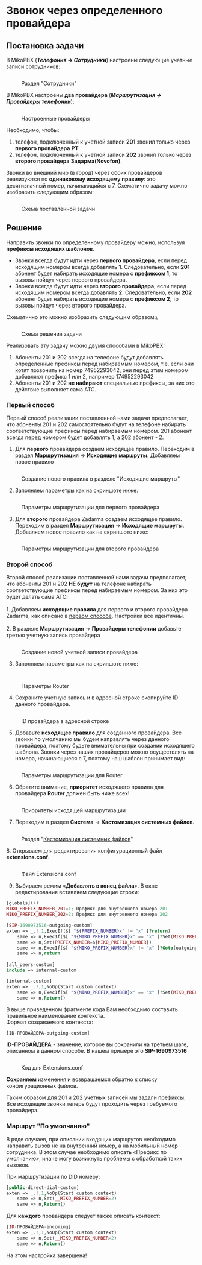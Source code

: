 # Звонок через определенного провайдера

## Постановка задачи <a href="#postanovka_zadachi" id="postanovka_zadachi"></a>

В MikoPBX (_**Телефония → Сотрудники**_) настроены следующие учетные записи сотрудников:

<figure><img src="../../.gitbook/assets/extensions (1) (1) (1).png" alt=""><figcaption><p>Раздел "Сотрудники"</p></figcaption></figure>

В MikoPBX настроены **два провайдера** (_**Маршрутизация → Провайдеры телефонии**_):

<figure><img src="../../.gitbook/assets/providers (1) (1).png" alt=""><figcaption><p>Настроенные провайдеры</p></figcaption></figure>

Необходимо, чтобы:

1. телефон, подключенный к учетной записи **201** звонил только через **первого провайдера** **РТ**
2. телефон, подключенный к учетной записи **202** звонил только через **второго провайдера** **Задарма(Novofon)**.

Звонки во внешний мир (в город) через обоих провайдеров реализуются по **одинаковому исходящему правилу**: это десятизначный номер, начинающийся с 7. Схематично задачу можно изобразить следующим образом:

<figure><img src="../../.gitbook/assets/image (1).png" alt=""><figcaption><p>Схема поставленной задачи</p></figcaption></figure>

## Решение <a href="#reshenie" id="reshenie"></a>

Направить звонки по определенному провайдеру можно, используя **префиксы исходящих шаблонов**.

* Звонки всегда будут идти через **первого провайдера**, если перед исходящим номером всегда добавлять **1**. Следовательно, если **201** абонент будет набирать исходящие номера с **префиксом 1**, то вызовы пойдут через первого провайдера.
* Звонки всегда будут идти через **второго провайдера**, если перед исходящим номером всегда добавлять **2**. Следовательно, если **202** абонент будет набирать исходящие номера с **префиксом 2**, то вызовы пойдут через второго провайдера.

Схематично это можно изобразить следующим образом:\


<figure><img src="../../.gitbook/assets/image (1) (1).png" alt=""><figcaption><p>Схема решения задачи</p></figcaption></figure>

Реализовать эту задачу можно двумя способами в MikoPBX:

1. Абоненты 201 и 202 всегда на телефоне будут добавлять определенные префиксы перед набираемым номером, т.е. если они хотят позвонить на номер 74952293042, они перед этим номером добавляют префикс 1 или 2, например 174952293042
2. Абоненты 201 и 202 **не набирают** специальные префиксы, за них это действие выполняет сама АТС.

### Первый способ <a href="#pervyj_sposob" id="pervyj_sposob"></a>

Первый способ реализации поставленной нами задачи предполагает, что абоненты 201 и 202 самостоятельно будут на телефоне набирать соответствующие префиксы перед набираемым номером. 201 абонент всегда перед номером будет добавлять 1, а 202 абонент - 2.

1. Для **первого** провайдера создаем исходящее правило. Переходим в раздел **Маршрутизация** → **Исходящие маршруты**. Добавляем новое правило

<figure><img src="../../.gitbook/assets/newRule1.png" alt=""><figcaption><p>Создание нового правила в разделе "Исходящие маршруты"</p></figcaption></figure>

2. Заполняем параметры как на скриншоте ниже:

<figure><img src="../../.gitbook/assets/ParametrsRT.png" alt=""><figcaption><p>Параметры маршрутизации для первого провайдера </p></figcaption></figure>

3. Для **второго** провайдера Zadarma создаем исходящее правило. Переходим в раздел **Маршрутизация** → **Исходящие маршруты**. Добавляем новое правило как на скриншоте ниже:&#x20;

<figure><img src="../../.gitbook/assets/ParametrsZadarma.png" alt=""><figcaption><p>Параметры маршрутизации для второго провайдера</p></figcaption></figure>

### Второй способ

Второй способ реализации поставленной нами задачи предполагает, что абоненты 201 и 202 **НЕ будут** на телефоне набирать соответствующие префиксы перед набираемым номером. За них это будет делать сама АТС!\
\
1\. Добавляем **исходящие правила** для первого и второго провайдера Zadarma, как описано в [первом способе](zvonok-cherez-opredelennogo-provaidera.md#pervyj\_sposob). Настройки все идентичны.\
\
2\. В разделе **Маршрутизация** → **Провайдеры телефонии** добавьте третью учетную запись провайдера

<figure><img src="../../.gitbook/assets/newProvider (1).png" alt=""><figcaption><p>Создание новой учетной записи провайдера</p></figcaption></figure>

3. Заполняем параметры как на скриншоте ниже:

<figure><img src="../../.gitbook/assets/parametrsRouter1.png" alt=""><figcaption></figcaption></figure>

<figure><img src="../../.gitbook/assets/parametrsRouter2.png" alt=""><figcaption><p>Параметры Router</p></figcaption></figure>

4. Сохраните учетную запись и в адресной строке скопируйте ID данного провайдера.

<figure><img src="../../.gitbook/assets/RouterID.png" alt=""><figcaption><p>ID провайдера в адресной строке</p></figcaption></figure>

5. Добавьте **исходящее правило** для созданного провайдера. Все звонки по умолчанию мы будем направлять через данного провайдера, поэтому будьте внимательны при создании исходящего шаблона. Звонки через наших провайдеров можно осуществлять на номера, начинающиеся с 7, поэтому наш шаблон принимает вид:

<figure><img src="../../.gitbook/assets/ParametrsRouter3.png" alt=""><figcaption><p>Параметры маршрутизации для Router</p></figcaption></figure>

6. Обратите внимание, **приоритет** исходящего правила для провайдера **Router** должен быть ниже всех!

<figure><img src="../../.gitbook/assets/Priority.png" alt=""><figcaption><p>Приоритеты исходящей маршрутизации</p></figcaption></figure>

7. Переходим в раздел **Система** → **Кастомизация системных файлов**.

<figure><img src="../../.gitbook/assets/CustomizationSystemFiles.png" alt=""><figcaption><p>Раздел "<a href="../../manual/system/custom-files.md">Кастомизация системных файлов</a>"</p></figcaption></figure>

&#x20;8\. Открываем для редактирования конфигурационный файл **extensions.conf**.

<figure><img src="../../.gitbook/assets/extensionsConf (1).png" alt=""><figcaption><p>Файл Extensions.conf</p></figcaption></figure>

9. Выбираем режим «**Добавлять в конец файла**». В окне редактирования вставляем следующие строки:&#x20;

```php
[globals](+)
MIKO_PREFIX_NUMBER_201=1; Префикс для внутреннего номера 201
MIKO_PREFIX_NUMBER_202=2; Префикс для внутреннего номера 202

[SIP-1690973516-outgoing-custom]
exten => _.!,1,ExecIf($[ "${PREFIX_NUMBER}x" != "x" ]?return)
    same => n,ExecIf($[ "${MIKO_PREFIX_NUMBER}x" == "x" ]?Set(MIKO_PREFIX_NUMBER=${MIKO_PREFIX_NUMBER_${CHANNEL(peername)}}))
    same => n,Set(PREFIX_NUMBER=${MIKO_PREFIX_NUMBER})
    same => n,ExecIf($[ "${MIKO_PREFIX_NUMBER}x" != "x" ]?Goto(outgoing,${MIKO_PREFIX_NUMBER}${EXTEN},4))
    same => n,return
    
[all_peers-custom]
include => internal-custom

[internal-custom]
exten => _.!,1,NoOp(Start custom context)
    same => n,ExecIf($[ "${MIKO_PREFIX_NUMBER}x" == "x" ]?Set(MIKO_PREFIX_NUMBER=${MIKO_PREFIX_NUMBER_${FROM_PEER}}))
    same => n,Return()
```

В выше приведенном фрагменте кода Вам необходимо составить правильное наименование контекста.\
Формат создаваемого контекста:

```
[ID-ПРОВАЙДЕРА-outgoing-custom]
```

**ID-ПРОВАЙДЕРА** - значение, которое вы сохранили на третьем шаге, описанном в данном способе. В нашем примере это **SIP-1690973516**

<figure><img src="../../.gitbook/assets/CodeInExtensions.png" alt=""><figcaption><p>Код для Extensions.conf</p></figcaption></figure>

**Сохраняем** изменения и возвращаемся обратно к списку конфигурационных файлов.

Таким образом для 201 и 202 учетных записей мы задали префиксы. Все исходящие звонки теперь будут проходить через требуемого провайдера.

### Маршрут "По умолчанию" <a href="#marshrut_po_umolchaniju" id="marshrut_po_umolchaniju"></a>

В ряде случаев, при описании входящих маршрутов необходимо направить вызов не на внутренний номер, а на мобильный номер сотрудника. В этом случае необходимо описать «Префикс по умолчанию», иначе могу возникнуть проблемы с обработкой таких вызовов.

При маршрутизации по DID номеру:

```php
[public-direct-dial-custom]
exten => _.!,1,NoOp(Start custom context)
    same => n,Set(__MIKO_PREFIX_NUMBER=2)
    same => n,Return()
```

Для **каждого** провайдера следует также описать контекст:

```php
[ID-ПРОВАЙДЕРА-incoming]
exten => _.!,1,NoOp(Start custom context)
    same => n,Set(__MIKO_PREFIX_NUMBER=2)
    same => n,Return() 
```

На этом настройка завершена!
